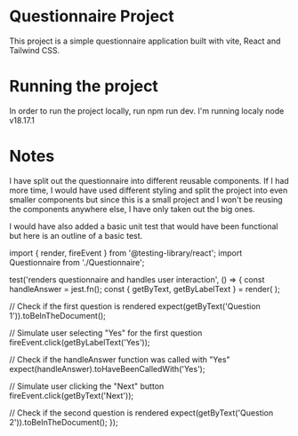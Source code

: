 # Questionnaire Project

This project is a simple questionnaire application built with vite, React and Tailwind CSS.

# Running the project

In order to run the project locally, run npm run dev. I'm running localy node v18.17.1

# Notes

I have split out the questionnaire into different reusable components. If I had more time, I would have used different styling and split the project into even smaller components but since this is a small project and I won't be reusing the components anywhere else, I have only taken out the big ones.

I would have also added a basic unit test that would have been functional but here is an outline of a basic test.

import { render, fireEvent } from '@testing-library/react';
import Questionnaire from './Questionnaire';

test('renders questionnaire and handles user interaction', () => {
const handleAnswer = jest.fn();
const { getByText, getByLabelText } = render(
<Questionnaire handleAnswer={handleAnswer} />
);

// Check if the first question is rendered
expect(getByText('Question 1')).toBeInTheDocument();

// Simulate user selecting "Yes" for the first question
fireEvent.click(getByLabelText('Yes'));

// Check if the handleAnswer function was called with "Yes"
expect(handleAnswer).toHaveBeenCalledWith('Yes');

// Simulate user clicking the "Next" button
fireEvent.click(getByText('Next'));

// Check if the second question is rendered
expect(getByText('Question 2')).toBeInTheDocument();
});
